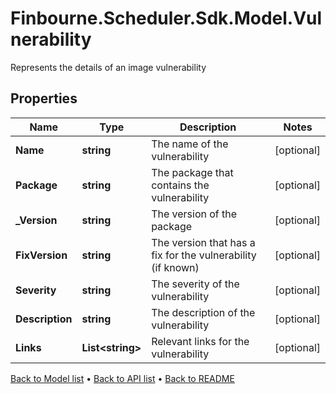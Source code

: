 # Finbourne.Scheduler.Sdk.Model.Vulnerability
Represents the details of an image vulnerability

## Properties

Name | Type | Description | Notes
------------ | ------------- | ------------- | -------------
**Name** | **string** | The name of the vulnerability | [optional] 
**Package** | **string** | The package that contains the vulnerability | [optional] 
**_Version** | **string** | The version of the package | [optional] 
**FixVersion** | **string** | The version that has a fix for the vulnerability (if known) | [optional] 
**Severity** | **string** | The severity of the vulnerability | [optional] 
**Description** | **string** | The description of the vulnerability | [optional] 
**Links** | **List&lt;string&gt;** | Relevant links for the vulnerability | [optional] 

[Back to Model list](../README.md#documentation-for-models) &#8226; [Back to API list](../README.md#documentation-for-api-endpoints) &#8226; [Back to README](../README.md)

